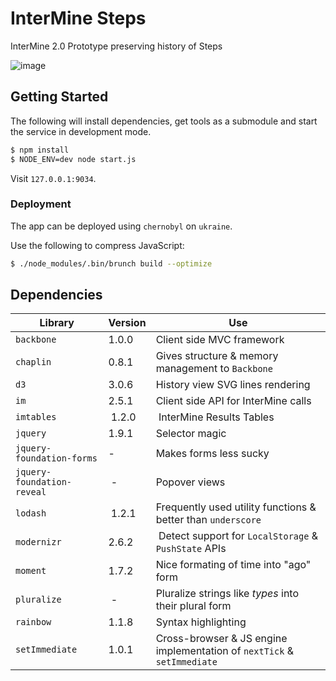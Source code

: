 # InterMine Steps

InterMine 2.0 Prototype preserving history of Steps

![image](https://raw.github.com/intermine/intermine-steps/master/example.png)

## Getting Started

The following will install dependencies, get tools as a submodule and start the service in development mode.

```bash
$ npm install
$ NODE_ENV=dev node start.js
```

Visit ``127.0.0.1:9034``.

### Deployment

The app can be deployed using `chernobyl` on `ukraine`.

Use the following to compress JavaScript:

```bash
$ ./node_modules/.bin/brunch build --optimize
```

## Dependencies

Library | Version | Use
--- | --- | ---
`backbone` | 1.0.0 | Client side MVC framework
`chaplin` | 0.8.1 | Gives structure & memory management to `Backbone`
`d3` | 3.0.6 | History view SVG lines rendering
`im` | 2.5.1 | Client side API for InterMine calls
`imtables` | 1.2.0 | InterMine Results Tables
`jquery` | 1.9.1 | Selector magic
`jquery-foundation-forms` | - | Makes forms less sucky
`jquery-foundation-reveal` | - | Popover views
`lodash` | 1.2.1 | Frequently used utility functions & better than `underscore`
`modernizr` | 2.6.2 | Detect support for `LocalStorage` & `PushState` APIs
`moment` | 1.7.2 | Nice formating of time into "ago" form
`pluralize` | - | Pluralize strings like *types* into their plural form
`rainbow` | 1.1.8 | Syntax highlighting
`setImmediate` | 1.0.1 | Cross-browser & JS engine implementation of `nextTick` & `setImmediate`